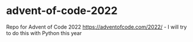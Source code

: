 # advent-of-code-2022
Repo for Advent of Code 2022 https://adventofcode.com/2022/ - I will try to do this with Python this year
